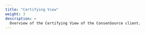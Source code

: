```yaml
---
title: "Certifying View"
weight: 3
description: >
  Overview of the Certifying View of the ConsenSource client.
---
```

